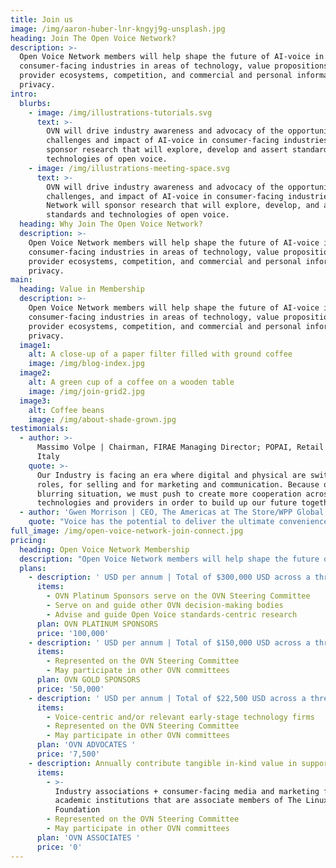 ```yaml
---
title: Join us
image: /img/aaron-huber-lnr-kngyj9g-unsplash.jpg
heading: Join The Open Voice Network?
description: >-
  Open Voice Network members will help shape the future of AI-voice in
  consumer-facing industries in areas of technology, value propositions,
  provider ecosystems, competition, and commercial and personal information
  privacy.  
intro:
  blurbs:
    - image: /img/illustrations-tutorials.svg
      text: >-
        OVN will drive industry awareness and advocacy of the opportunity,
        challenges and impact of AI-voice in consumer-facing industries. We will
        sponsor research that will explore, develop and assert standards and
        technologies of open voice.
    - image: /img/illustrations-meeting-space.svg
      text: >-
        OVN will drive industry awareness and advocacy of the opportunity,
        challenges, and impact of AI-voice in consumer-facing industries. This
        Network will sponsor research that will explore, develop, and assert
        standards and technologies of open voice.
  heading: Why Join The Open Voice Network?
  description: >-
    Open Voice Network members will help shape the future of AI-voice in
    consumer-facing industries in areas of technology, value propositions,
    provider ecosystems, competition, and commercial and personal information
    privacy. 
main:
  heading: Value in Membership
  description: >-
    Open Voice Network members will help shape the future of AI-voice in
    consumer-facing industries in areas of technology, value propositions,
    provider ecosystems, competition, and commercial and personal information
    privacy.
  image1:
    alt: A close-up of a paper filter filled with ground coffee
    image: /img/blog-index.jpg
  image2:
    alt: A green cup of a coffee on a wooden table
    image: /img/join-grid2.jpg
  image3:
    alt: Coffee beans
    image: /img/about-shade-grown.jpg
testimonials:
  - author: >-
      Massimo Volpe | Chairman, FIRAE Managing Director; POPAI, Retail Institute
      Italy
    quote: >-
      Our Industry is facing an era where digital and physical are switching
      roles, for selling and for marketing and communication. Because of this
      blurring situation, we must push to create more cooperation across
      technologies and providers in order to build up our future together.
  - author: 'Gwen Morrison | CEO, The Americas at The Store/WPP Global Retail '
    quote: "Voice has the potential to deliver the ultimate convenience and ease for consumers.\_Brands will have the ability to engage with a more intimate and advisory consumer relationships. But as voice-commerce begins to replace today’s point and click purchasing, retailers and brands face significant challenges for leveraging voice-first devices."
full_image: /img/open-voice-network-join-connect.jpg
pricing:
  heading: Open Voice Network Membership
  description: "Open Voice Network members will help shape the future of AI-voice in consumer-facing industries in areas of technology, value propositions, provider ecosystems, competition, and commercial and personal information privacy. Open Voice Network (OVN) members are members of The Linux Foundation. Membership is open worldwide to consumer-facing enterprises and public entities, as well as those that advise, represent, or study such enterprises and entities. \_"
  plans:
    - description: ' USD per annum | Total of $300,000 USD across a three-year commitment'
      items:
        - OVN Platinum Sponsors serve on the OVN Steering Committee
        - Serve on and guide other OVN decision-making bodies
        - Advise and guide Open Voice standards-centric research
      plan: OVN PLATINUM SPONSORS
      price: '100,000'
    - description: ' USD per annum | Total of $150,000 USD across a three-year commitment'
      items:
        - Represented on the OVN Steering Committee
        - May participate in other OVN committees
      plan: OVN GOLD SPONSORS
      price: '50,000'
    - description: ' USD per annum | Total of $22,500 USD across a three-year commitment'
      items:
        - Voice-centric and/or relevant early-stage technology firms
        - Represented on the OVN Steering Committee
        - May participate in other OVN committees
      plan: 'OVN ADVOCATES '
      price: '7,500'
    - description: Annually contribute tangible in-kind value in support
      items:
        - >-
          Industry associations + consumer-facing media and marketing firms +
          academic institutions that are associate members of The Linux
          Foundation
        - Represented on the OVN Steering Committee
        - May participate in other OVN committees
      plan: 'OVN ASSOCIATES '
      price: '0'
---
```


